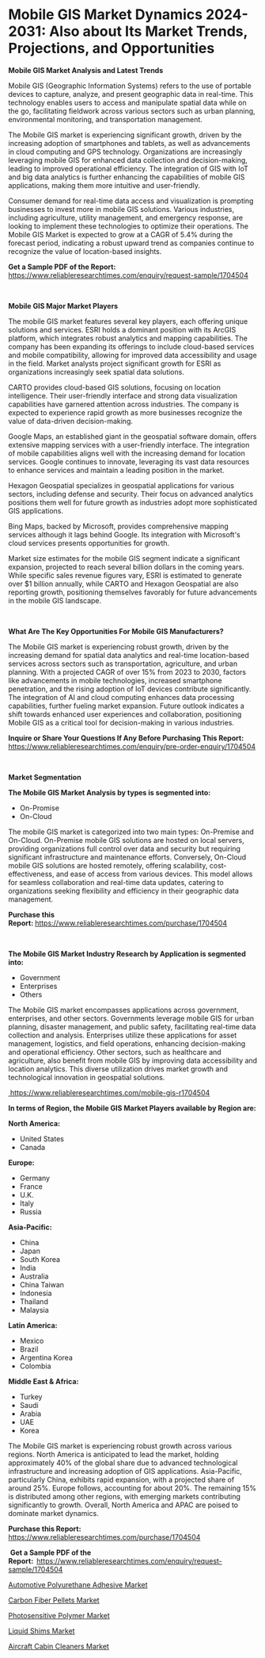 <p><h1>Mobile GIS Market Dynamics 2024-2031: Also about Its Market Trends, Projections, and Opportunities</h1></p><p><strong>Mobile GIS Market Analysis and Latest Trends</strong></p>
<p><p>Mobile GIS (Geographic Information Systems) refers to the use of portable devices to capture, analyze, and present geographic data in real-time. This technology enables users to access and manipulate spatial data while on the go, facilitating fieldwork across various sectors such as urban planning, environmental monitoring, and transportation management.</p><p>The Mobile GIS market is experiencing significant growth, driven by the increasing adoption of smartphones and tablets, as well as advancements in cloud computing and GPS technology. Organizations are increasingly leveraging mobile GIS for enhanced data collection and decision-making, leading to improved operational efficiency. The integration of GIS with IoT and big data analytics is further enhancing the capabilities of mobile GIS applications, making them more intuitive and user-friendly.</p><p>Consumer demand for real-time data access and visualization is prompting businesses to invest more in mobile GIS solutions. Various industries, including agriculture, utility management, and emergency response, are looking to implement these technologies to optimize their operations. The Mobile GIS Market is expected to grow at a CAGR of 5.4% during the forecast period, indicating a robust upward trend as companies continue to recognize the value of location-based insights.</p></p>
<p><strong>Get a Sample PDF of the Report:&nbsp;</strong> <a href="https://www.reliableresearchtimes.com/enquiry/request-sample/1704504?utm_campaign=1776&utm_medium=2&utm_source=Github&utm_content=ia&utm_term=21102024&utm_id=mobile-gis">https://www.reliableresearchtimes.com/enquiry/request-sample/1704504</a></p>
<p>&nbsp;</p>
<p><strong>Mobile GIS Major Market Players</strong></p>
<p><p>The mobile GIS market features several key players, each offering unique solutions and services. ESRI holds a dominant position with its ArcGIS platform, which integrates robust analytics and mapping capabilities. The company has been expanding its offerings to include cloud-based services and mobile compatibility, allowing for improved data accessibility and usage in the field. Market analysts project significant growth for ESRI as organizations increasingly seek spatial data solutions.</p><p>CARTO provides cloud-based GIS solutions, focusing on location intelligence. Their user-friendly interface and strong data visualization capabilities have garnered attention across industries. The company is expected to experience rapid growth as more businesses recognize the value of data-driven decision-making.</p><p>Google Maps, an established giant in the geospatial software domain, offers extensive mapping services with a user-friendly interface. The integration of mobile capabilities aligns well with the increasing demand for location services. Google continues to innovate, leveraging its vast data resources to enhance services and maintain a leading position in the market.</p><p>Hexagon Geospatial specializes in geospatial applications for various sectors, including defense and security. Their focus on advanced analytics positions them well for future growth as industries adopt more sophisticated GIS applications.</p><p>Bing Maps, backed by Microsoft, provides comprehensive mapping services although it lags behind Google. Its integration with Microsoft's cloud services presents opportunities for growth.</p><p>Market size estimates for the mobile GIS segment indicate a significant expansion, projected to reach several billion dollars in the coming years. While specific sales revenue figures vary, ESRI is estimated to generate over $1 billion annually, while CARTO and Hexagon Geospatial are also reporting growth, positioning themselves favorably for future advancements in the mobile GIS landscape.</p></p>
<p>&nbsp;</p>
<p><strong>What Are The Key Opportunities For Mobile GIS Manufacturers?</strong></p>
<p><p>The Mobile GIS market is experiencing robust growth, driven by the increasing demand for spatial data analytics and real-time location-based services across sectors such as transportation, agriculture, and urban planning. With a projected CAGR of over 15% from 2023 to 2030, factors like advancements in mobile technologies, increased smartphone penetration, and the rising adoption of IoT devices contribute significantly. The integration of AI and cloud computing enhances data processing capabilities, further fueling market expansion. Future outlook indicates a shift towards enhanced user experiences and collaboration, positioning Mobile GIS as a critical tool for decision-making in various industries.</p></p>
<p><strong>Inquire or Share Your Questions If Any Before Purchasing This Report:</strong> <a href="https://www.reliableresearchtimes.com/enquiry/pre-order-enquiry/1704504?utm_campaign=1776&utm_medium=2&utm_source=Github&utm_content=ia&utm_term=21102024&utm_id=mobile-gis">https://www.reliableresearchtimes.com/enquiry/pre-order-enquiry/1704504</a></p>
<p>&nbsp;</p>
<p><strong>Market Segmentation</strong></p>
<p><strong>The Mobile GIS Market Analysis by types is segmented into:</strong></p>
<p><ul><li>On-Promise</li><li>On-Cloud</li></ul></p>
<p><p>The mobile GIS market is categorized into two main types: On-Premise and On-Cloud. On-Premise mobile GIS solutions are hosted on local servers, providing organizations full control over data and security but requiring significant infrastructure and maintenance efforts. Conversely, On-Cloud mobile GIS solutions are hosted remotely, offering scalability, cost-effectiveness, and ease of access from various devices. This model allows for seamless collaboration and real-time data updates, catering to organizations seeking flexibility and efficiency in their geographic data management.</p></p>
<p><strong>Purchase this Report:&nbsp;</strong><a href="https://www.reliableresearchtimes.com/purchase/1704504?utm_campaign=1776&utm_medium=2&utm_source=Github&utm_content=ia&utm_term=21102024&utm_id=mobile-gis">https://www.reliableresearchtimes.com/purchase/1704504</a></p>
<p>&nbsp;</p>
<p><strong>The Mobile GIS Market Industry Research by Application is segmented into:</strong></p>
<p><ul><li>Government</li><li>Enterprises</li><li>Others</li></ul></p>
<p><p>The Mobile GIS market encompasses applications across government, enterprises, and other sectors. Governments leverage mobile GIS for urban planning, disaster management, and public safety, facilitating real-time data collection and analysis. Enterprises utilize these applications for asset management, logistics, and field operations, enhancing decision-making and operational efficiency. Other sectors, such as healthcare and agriculture, also benefit from mobile GIS by improving data accessibility and location analytics. This diverse utilization drives market growth and technological innovation in geospatial solutions.</p></p>
<p><a href="https://www.reliableresearchtimes.com/mobile-gis-r1704504?utm_campaign=1776&utm_medium=2&utm_source=Github&utm_content=ia&utm_term=21102024&utm_id=mobile-gis">&nbsp;https://www.reliableresearchtimes.com/mobile-gis-r1704504</a></p>
<p><strong>In terms of Region, the Mobile GIS Market Players available by Region are:</strong></p>
<p>
    <p> <strong> North America: </strong>
        <ul>
            <li>United States</li>
            <li>Canada</li>
        </ul>
        </p> 
    <p> <strong> Europe: </strong>
        <ul>
            <li>Germany</li>
            <li>France</li>
            <li>U.K.</li>
            <li>Italy</li>
            <li>Russia</li>
        </ul>
        </p> 
    <p> <strong> Asia-Pacific: </strong>
        <ul>
            <li>China</li>
            <li>Japan</li>
            <li>South Korea</li>
            <li>India</li>
            <li>Australia</li>
            <li>China Taiwan</li>
            <li>Indonesia</li>
            <li>Thailand</li>
            <li>Malaysia</li>
        </ul>
        </p> 
    <p> <strong> Latin America: </strong>
        <ul>
            <li>Mexico</li>
            <li>Brazil</li>
            <li>Argentina Korea</li>
            <li>Colombia</li>
        </ul>
        </p> 
    <p> <strong> Middle East & Africa: </strong>
        <ul>
            <li>Turkey</li>
            <li>Saudi</li>
            <li>Arabia</li>
            <li>UAE</li>
            <li>Korea</li>
        </ul>
    </p>
    </p>
<p><p>The Mobile GIS market is experiencing robust growth across various regions. North America is anticipated to lead the market, holding approximately 40% of the global share due to advanced technological infrastructure and increasing adoption of GIS applications. Asia-Pacific, particularly China, exhibits rapid expansion, with a projected share of around 25%. Europe follows, accounting for about 20%. The remaining 15% is distributed among other regions, with emerging markets contributing significantly to growth. Overall, North America and APAC are poised to dominate market dynamics.</p></p>
<p><strong>Purchase this Report: </strong><a href="https://www.reliableresearchtimes.com/purchase/1704504?utm_campaign=1776&utm_medium=2&utm_source=Github&utm_content=ia&utm_term=21102024&utm_id=mobile-gis">https://www.reliableresearchtimes.com/purchase/1704504</a></p>
<p>&nbsp;<strong>Get a Sample PDF of the Report:&nbsp;&nbsp;</strong><a href="https://www.reliableresearchtimes.com/enquiry/request-sample/1704504?utm_campaign=1776&utm_medium=2&utm_source=Github&utm_content=ia&utm_term=21102024&utm_id=mobile-gis">https://www.reliableresearchtimes.com/enquiry/request-sample/1704504</a></p>
<p><strong></strong></p>
<p><p><a href="https://www.linkedin.com/pulse/automotive-polyurethane-adhesive-market-analysis-report-nc1fe?utm_campaign=1776&utm_medium=2&utm_source=Github&utm_content=ia&utm_term=21102024&utm_id=mobile-gis">Automotive Polyurethane Adhesive Market</a></p><p><a href="https://www.linkedin.com/pulse/carbon-fiber-pellets-market-forecast-global-trends-analysis-from-fsxve?utm_campaign=1776&utm_medium=2&utm_source=Github&utm_content=ia&utm_term=21102024&utm_id=mobile-gis">Carbon Fiber Pellets Market</a></p><p><a href="https://www.linkedin.com/pulse/photosensitive-polymer-market-research-report-2024-2031-observi-9jzoe?utm_campaign=1776&utm_medium=2&utm_source=Github&utm_content=ia&utm_term=21102024&utm_id=mobile-gis">Photosensitive Polymer Market</a></p><p><a href="https://www.linkedin.com/pulse/liquid-shims-market-essentials-key-players-demand-drivers-roi-nkihe?utm_campaign=1776&utm_medium=2&utm_source=Github&utm_content=ia&utm_term=21102024&utm_id=mobile-gis">Liquid Shims Market</a></p><p><a href="https://www.linkedin.com/pulse/strategic-forecast-aircraft-cabin-cleaners-market-growth-01gte?utm_campaign=1776&utm_medium=2&utm_source=Github&utm_content=ia&utm_term=21102024&utm_id=mobile-gis">Aircraft Cabin Cleaners Market</a></p></p>